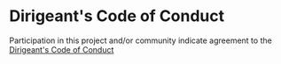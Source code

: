 # Dirigeant's Code of Conduct

Participation in this project and/or community indicate agreement to the [Dirigeant's Code of Conduct](https://github.com/dirigeants/CoC/blob/master/CODE_OF_CONDUCT.md)
